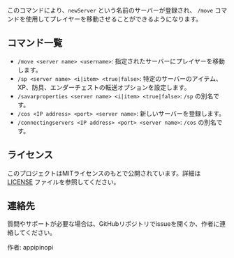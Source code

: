 
このコマンドにより、`newServer` という名前のサーバーが登録され、 `/move` コマンドを使用してプレイヤーを移動させることができるようになります。

## コマンド一覧

- `/move <server name> <username>`: 指定されたサーバーにプレイヤーを移動します。
- `/sp <server name> <i|item> <true|false>`: 特定のサーバーのアイテム、XP、防具、エンダーチェストの転送オプションを設定します。
- `/savarproperties <server name> <i|item> <true|false>`: `/sp` の別名です。
- `/cos <IP address> <port> <server name>`: 新しいサーバーを登録します。
- `/connectingservers <IP address> <port> <server name>`: `/cos` の別名です。

## ライセンス

このプロジェクトはMITライセンスのもとで公開されています。詳細は [LICENSE](LICENSE) ファイルを参照してください。

## 連絡先

質問やサポートが必要な場合は、GitHubリポジトリでissueを開くか、作者に連絡してください。

作者: appipinopi
